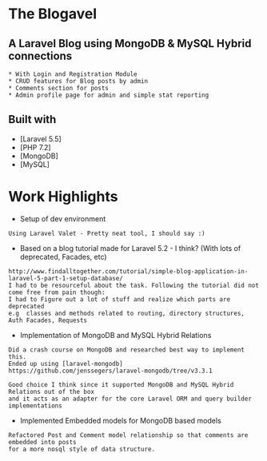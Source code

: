 # The Blogavel
## A Laravel Blog using MongoDB & MySQL Hybrid connections
```
* With Login and Registration Module
* CRUD features for Blog posts by admin
* Comments section for posts
* Admin profile page for admin and simple stat reporting
```
## Built with
* [Laravel 5.5]
* [PHP 7.2]
* [MongoDB]
* [MySQL]

# Work Highlights

* Setup of dev environment
```
Using Laravel Valet - Pretty neat tool, I should say :)
```

* Based on a blog tutorial made for Laravel 5.2 - I think? (With lots of deprecated, Facades, etc)
```
http://www.findalltogether.com/tutorial/simple-blog-application-in-laravel-5-part-1-setup-database/
I had to be resourceful about the task. Following the tutorial did not come free from pain though:
I had to Figure out a lot of stuff and realize which parts are deprecated
e.g  classes and methods related to routing, directory structures, Auth Facades, Requests
```
* Implementation of MongoDB and MySQL Hybrid Relations
```
Did a crash course on MongoDB and researched best way to implement this.
Ended up using [laravel-mongodb] https://github.com/jenssegers/laravel-mongodb/tree/v3.3.1

Good choice I think since it supported MongoDB and MySQL Hybrid Relations out of the box
and it acts as an adapter for the core Laravel ORM and query builder implementations
```

* Implemented Embedded models for MongoDB based models
```
Refactored Post and Comment model relationship so that comments are embedded into posts
for a more nosql style of data structure.
```
